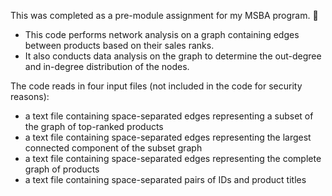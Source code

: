 This was completed as a pre-module assignment for my MSBA program. 🤖
* This code performs network analysis on a graph containing edges between products based on their sales ranks. 
* It also conducts data analysis on the graph to determine the out-degree and in-degree distribution of the nodes.

The code reads in four input files (not included in the code for security reasons):
* a text file containing space-separated edges representing a subset of the graph of top-ranked products
* a text file containing space-separated edges representing the largest connected component of the subset graph
* a text file containing space-separated edges representing the complete graph of products
* a text file containing space-separated pairs of IDs and product titles

